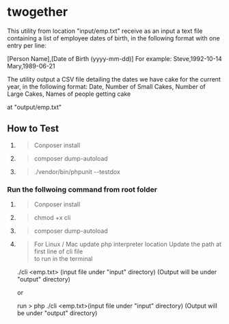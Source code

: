# twogether

This utility from location "input/emp.txt" receive as an input a text file containing a list of employee dates of birth, in the following format with one entry per line:

[Person Name],[Date of Birth (yyyy-mm-dd)]
For example:
Steve,1992-10-14
Mary,1989-06-21

The utility output a CSV file detailing the dates we have cake for the current year, in the following format:
Date, Number of Small Cakes, Number of Large Cakes, Names of people getting cake

at "output/emp.txt"

## How to Test

1.  > Conposer install
2.  > composer dump-autoload
3.  > ./vendor/bin/phpunit --testdox

### Run the follwoing command from root folder

1.  > Conposer install
2.  > chmod +x cli
3.  > composer dump-autoload
4.  > For Linux / Mac update php interpreter location Update the path at first line of cli file  
    > to run in the terminal

    ./cli <emp.txt> (input file under "input" directory) (Output will be under "output" directory)

    or

    run > php ./cli <emp.txt>(input file under "input" directory) (Output will be under "output" directory)
